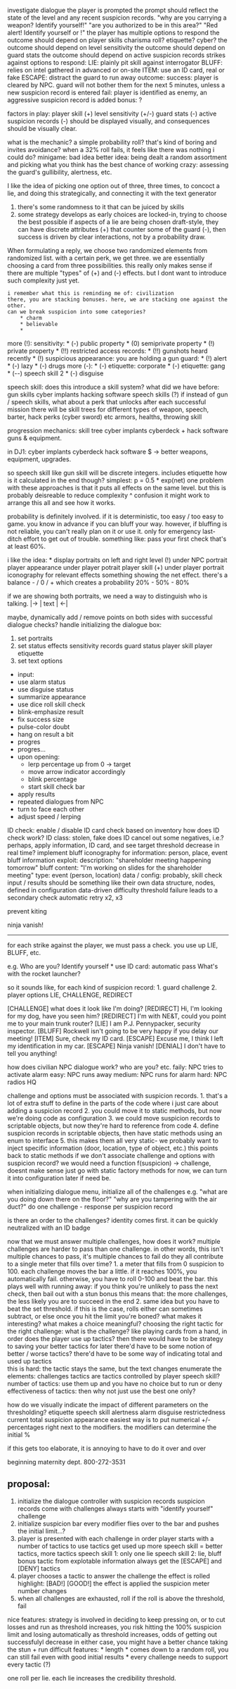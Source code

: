 investigate dialogue
    the player is prompted
        the prompt should reflect the state of the level and any recent suspicion records.
            "why are you carrying a weapon? Identify yourself!"
            "are you authorized to be in this area?"
            "Red alert! Identify yourself or !"
    the player has multiple options to respond
        the outcome should depend on player skills
            charisma roll?
            etiquette?
            cyber?
        the outcome should depend on level sensitivity
        the outcome should depend on guard stats
        the outcome should depend on active suspicion records
            strikes against
    options to respond:
        LIE: plainly pit skill against interrogator
        BLUFF: relies on intel gathered in advanced or on-site
        ITEM: use an ID card, real or fake
        ESCAPE: distract the guard to run away
    outcome:
        success: player is cleared by NPC. guard will not bother them for the next 5 minutes, unless a new suspicion record is entered
        fail: player is identified as enemy, an aggressive suspicion record is added
        bonus: ?

factors in play:
    player skill (+)
    level sensitivity (+/-)
    guard stats (-)
    active suspicion records (-)
should be displayed visually, and consequences should be visually clear.

what is the mechanic? a simple probability roll? that's kind of boring and invites avoidance?
    when a 32% roll fails, it feels like there was nothing i could do?
minigame: bad idea
better idea: being dealt a random assortment and picking what you think has the best chance of working
crazy: assessing the guard's gullibility, alertness, etc.

I like the idea of picking one option out of three, three times, to concoct a lie, and doing this strategically, and connecting it with the text generator
1. there's some randomness to it that can be juiced by skills
2. some strategy develops as early choices are locked-in, trying to choose the best possible 
if aspects of a lie are being chosen draft-style, they can have discrete attributes (+) that counter some of the guard (-), then
    success is driven by clear interactions, not by a probability draw.

When formulating a reply, we choose two randomized elements from randomized list.
with a certain perk, we get three.
we are essentially choosing a card from three possibilities.
this really only makes sense if there are multiple "types" of (+) and (-) effects. but I dont want to introduce such complexity just yet.

    i remember what this is reminding me of: civilization
    there, you are stacking bonuses. here, we are stacking one against the other.
    can we break suspicion into some categories?
        * charm
        * believable
        * 

more (!):
    sensitivity:
    * (-) public property
    * (0) semiprivate property
    * (!) private property
    * (!!) restricted access
    records:
    * (!!) gunshots heard recently
    * (!) suspicious appearance: you are holding a gun
    guard:
    * (!) alert
    * (-) lazy
    * (-) drugs
more (-):
    * (-) etiquette: corporate
    * (-) etiquette: gang
    * (--) speech skill 2
    * (-) disguise


speech skill: does this introduce a skill system?
what did we have before:
    gun skills
    cyber implants
    hacking software 
    speech skills (?)
if instead of gun / speech skills, what about a perk that unlocks after each successful mission
there will be skill trees for different types of weapon, speech, barter, hack perks (cyber sword) etc
    armors, healths, throwing skill

progression mechanics:
    skill tree
    cyber implants
    cyberdeck + hack software
    guns & equipment.

in DJ1:
    cyber implants
    cyberdeck
    hack software
    $ -> better weapons, equipment, upgrades.

so speech skill like gun skill will be discrete integers.
includes etiquette
how is it calculated in the end though?
    simplest: p = 0.5 * exp(net)
one problem with these approaches is that it puts all effects on the same level. but this is probably deisreable to reduce complexity ^ confusion
it might work to arrange this all and see how it works.

probability is definitely involved. if it is deterministic, too easy / too easy to game. you know in advance if you can bluff your way.
however, if bluffing is not reliable, you can't really plan on it or use it. only for emergency last-ditch effort to get out of trouble.
something like:
    pass your first check that's at least 60%.

i like the idea: 
    * display portraits on left and right
        level (!) under NPC portrait
        player appearance under player potrait
        player skill (+) under player portrait
    iconography for relevant effects
    something showing the net effect. there's a balance - / 0 / +
                                        which creates a probability 20% - 50% - 80%

if we are showing both portraits, we need a way to distinguish who is talking.
    |-> |  text  | <-|

maybe, dynamically add / remove points on both sides with successful dialogue checks?
handle initializing the dialogue box:

1. set portraits
2. set status effects
    sensitivity
    records
    guard status
    player skill
    player etiquette
3. set text options

* input: 
* use alarm status
* use disguise status
* summarize appearance
* use dice roll skill check
* blink-emphasize result
* fix success size
* pulse-color doubt
* hang on result a bit
* progres
* progres...
* upon opening:
    * lerp percentage up from 0 -> target
    * move arrow indicator accordingly
    * blink percentage
    * start skill check bar
* apply results
* repeated dialogues from NPC
* turn to face each other
* adjust speed / lerping




ID check:
    enable / disable ID card check based on inventory
    how does ID check work?
        ID class: stolen, fake
    does ID cancel out some negatives, i.e.?
    perhaps, apply information, ID card, and see target threshold decrease in real time?
implement bluff
    iconography for information: person, place, event
    bluff information exploit:
        description: "shareholder meeting happening tomorrow"
            bluff content: "I'm working on slides for the shareholder meeting"
            type: event (person, location)
data / config:
    probably, skill check input / results should be something like their own data structure, nodes, defined in configuration
    data-driven difficulty threshold
    failure leads to a secondary check
    automatic retry x2, x3

prevent kiting




ninja vanish!



-------------

for each strike against the player, we must pass a check.
you use up LIE, BLUFF, etc.

e.g.
    Who are you? Identify yourself
    * use ID card: automatic pass
    What's with the rocket launcher?

so it sounds like, for each kind of suspicion record:
    1. guard challenge
    2. player options
        LIE, CHALLENGE, REDIRECT


[CHALLENGE] what does it look like I'm doing?
[REDIRECT] Hi, I'm looking for my dog, have you seen him?
[REDIRECT] I'm with NE&T, could you point me to your main trunk router?
[LIE] I am P.J. Pennypacker, security inspector.
[BLUFF] Rockwell isn't going to be very happy if you delay our meeting!
[ITEM] Sure, check my ID card.
[ESCAPE] Excuse me, I think I left my identification in my car.
[ESCAPE] Ninja vanish!
[DENIAL] I don't have to tell you anything!

how does civilian NPC dialogue work?
    who are you? etc.
    faily: NPC tries to activate alarm
        easy: NPC runs away
        medium: NPC runs for alarm
        hard: NPC radios HQ

challenge and options must be associated with suspicion records.
    1. that's a lot of extra stuff to define in the parts of the code where i just care about adding a suspicion record
    2. you could move it to static methods, but now we're doing code as configuration
    3. we could move suspicion records to scriptable objects, but now they're hard to reference from code
    4. define suspicion records in scriptable objects, then have static methods using an enum to interface
    5. this makes them all very static- we probably want to inject specific information (door, location, type of object, etc.)
        this points back to static methods
if we don't associate challenge and options with suspicion record?
    we would need a function f(suspicion) -> challenge, doesnt make sense
just go with static factory methods for now, we can turn it into configuration later if need be.



when initializing dialogue menu, initialize all of the challenges
e.g.
    "what are you doing down there on the floor?"
    "why are you tampering with the air duct?"
do one challenge - response per suspicion record


is there an order to the challenges?
    identity comes first. it can be quickly neutralized with an ID badge


now that we must answer multiple challenges, how does it work?
multiple challenges are harder to pass than one challenge.
    in other words, this isn't multiple chances to pass, it's multiple chances to fail
do they all contribute to a single meter that fills over time?
    1. a meter that fills from 0 suspicion to 100. each challenge moves the bar a little. if it reaches 100%, you automatically fail.
        otherwise, you have to roll 0-100 and beat the bar.
        this plays well with running away: if you think you're unlikely to pass the next check, then bail out with a stun bonus
        this means that:
            the more challenges, the less likely you are to succeed in the end
    2. same idea but you have to beat the set threshold.
        if this is the case, rolls either can sometimes subtract, 
        or else once you hit the limit you're boned?
what makes it interesting? what makes a choice meaningful?
    choosing the right tactic for the right challenge: what is the challenge?
        like playing cards from a hand, in order
    does the player use up tactics?
        then there would have to be strategy to saving your better tactics for later
        there'd have to be some notion of better / worse tactics?
        there'd have to be some way of indicating total and used up tactics     
            this is hard: the tactic stays the same, but the text changes
    enumerate the elements:
        challenges
        tactics
    are tactics controlled by player speech skill?
        number of tactics:
            use them up and you have no choice but to run or deny
        effectiveness of tactics:
           then why not just use the best one only? 


how do we visually indicate the impact of different parameters on the thresholding?
    etiquette
    speech skill
    alertness
    alarm
    disguise
    restrictedness
    current total suspicion appearance
easiest way is to put numerical +/- percentages right next to the modifiers.
the modifiers can determine the initial %

if this gets too elaborate, it is annoying to have to do it over and over

beginning maternity dept.
800-272-3531


## proposal:

1. initialize the dialogue controller with suspicion records
    suspicion records come with challenges
    always starts with "identify yourself" challenge
2. initialize suspicion bar
    every modifier flies over to the bar and pushes the initial limit...?
3. player is presented with each challenge in order
    player starts with a number of tactics to use
    tactics get used up
    more speech skill = better tactics, more tactics
    speech skill 1: only one lie
    speech skill 2: lie, bluff
    bonus tactic from explotable information
    always get the [ESCAPE] and [DENY] tactics
4. player chooses a tactic to answer the challenge
    the effect is rolled
        highlight: [BAD!] [GOOD!]
    the effect is applied
        the suspicion meter number changes
5. when all challenges are exhausted, roll 
    if the roll is above the threshold, fail

nice features:
    strategy is involved in deciding to keep pressing on, or to cut losses and run
        as threshold increases, you risk hitting the 100% suspicion limit and losing automatically
        as threshold increases, odds of getting out successfulyl decrease
        in either case, you might have a better chance taking the stun + run
difficult features:
    * length
    * comes down to a random roll, you can still fail even with good initial results
    * every challenge needs to support every tactic (?)




one roll per lie. each lie increases the credibility threshold.